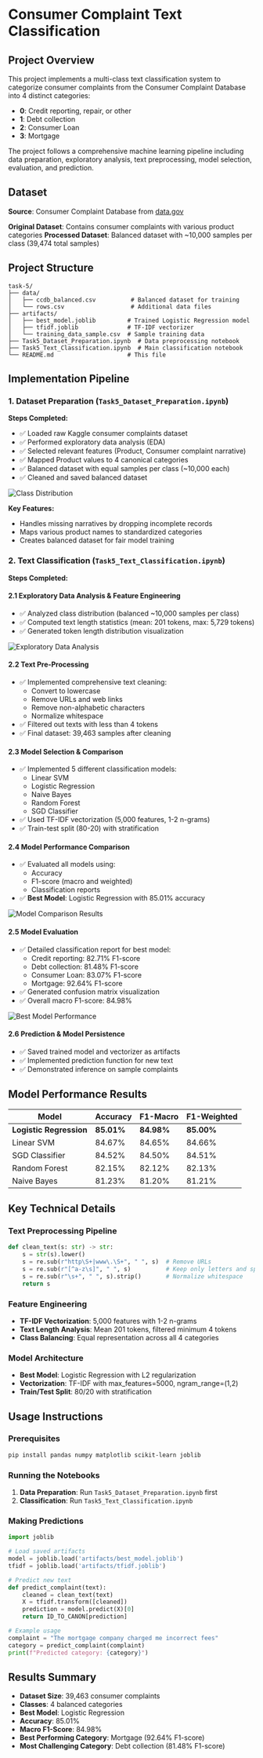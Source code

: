 # Consumer Complaint Text Classification

## Project Overview

This project implements a multi-class text classification system to categorize consumer complaints from the Consumer Complaint Database into 4 distinct categories:

- **0**: Credit reporting, repair, or other
- **1**: Debt collection
- **2**: Consumer Loan
- **3**: Mortgage

The project follows a comprehensive machine learning pipeline including data preparation, exploratory analysis, text preprocessing, model selection, evaluation, and prediction.

## Dataset

**Source**: Consumer Complaint Database from [data.gov](https://catalog.data.gov/dataset/consumer-complaint-database)

**Original Dataset**: Contains consumer complaints with various product categories
**Processed Dataset**: Balanced dataset with ~10,000 samples per class (39,474 total samples)

## Project Structure

```
task-5/
├── data/
│   ├── ccdb_balanced.csv          # Balanced dataset for training
│   └── rows.csv                   # Additional data files
├── artifacts/
│   ├── best_model.joblib         # Trained Logistic Regression model
│   ├── tfidf.joblib              # TF-IDF vectorizer
│   └── training_data_sample.csv  # Sample training data
├── Task5_Dataset_Preparation.ipynb  # Data preprocessing notebook
├── Task5_Text_Classification.ipynb  # Main classification notebook
└── README.md                     # This file
```

## Implementation Pipeline

### 1. Dataset Preparation (`Task5_Dataset_Preparation.ipynb`)

**Steps Completed:**

- ✅ Loaded raw Kaggle consumer complaints dataset
- ✅ Performed exploratory data analysis (EDA)
- ✅ Selected relevant features (Product, Consumer complaint narrative)
- ✅ Mapped Product values to 4 canonical categories
- ✅ Balanced dataset with equal samples per class (~10,000 each)
- ✅ Cleaned and saved balanced dataset

![Class Distribution](docs/screenshots/class%20distribution.png)

**Key Features:**

- Handles missing narratives by dropping incomplete records
- Maps various product names to standardized categories
- Creates balanced dataset for fair model training

### 2. Text Classification (`Task5_Text_Classification.ipynb`)

**Steps Completed:**

#### 2.1 Exploratory Data Analysis & Feature Engineering

- ✅ Analyzed class distribution (balanced ~10,000 samples per class)
- ✅ Computed text length statistics (mean: 201 tokens, max: 5,729 tokens)
- ✅ Generated token length distribution visualization

![Exploratory Data Analysis](docs/screenshots/EDA.png)

#### 2.2 Text Pre-Processing

- ✅ Implemented comprehensive text cleaning:
  - Convert to lowercase
  - Remove URLs and web links
  - Remove non-alphabetic characters
  - Normalize whitespace
- ✅ Filtered out texts with less than 4 tokens
- ✅ Final dataset: 39,463 samples after cleaning

#### 2.3 Model Selection & Comparison

- ✅ Implemented 5 different classification models:
  - Linear SVM
  - Logistic Regression
  - Naive Bayes
  - Random Forest
  - SGD Classifier
- ✅ Used TF-IDF vectorization (5,000 features, 1-2 n-grams)
- ✅ Train-test split (80-20) with stratification

#### 2.4 Model Performance Comparison

- ✅ Evaluated all models using:
  - Accuracy
  - F1-score (macro and weighted)
  - Classification reports
- ✅ **Best Model**: Logistic Regression with 85.01% accuracy

![Model Comparison Results](docs/screenshots/model%20comparision.png)

#### 2.5 Model Evaluation

- ✅ Detailed classification report for best model:
  - Credit reporting: 82.71% F1-score
  - Debt collection: 81.48% F1-score
  - Consumer Loan: 83.07% F1-score
  - Mortgage: 92.64% F1-score
- ✅ Generated confusion matrix visualization
- ✅ Overall macro F1-score: 84.98%

![Best Model Performance](docs/screenshots/best%20model.png)

#### 2.6 Prediction & Model Persistence

- ✅ Saved trained model and vectorizer as artifacts
- ✅ Implemented prediction function for new text
- ✅ Demonstrated inference on sample complaints

## Model Performance Results

| Model                   | Accuracy   | F1-Macro   | F1-Weighted |
| ----------------------- | ---------- | ---------- | ----------- |
| **Logistic Regression** | **85.01%** | **84.98%** | **85.00%**  |
| Linear SVM              | 84.67%     | 84.65%     | 84.66%      |
| SGD Classifier          | 84.52%     | 84.50%     | 84.51%      |
| Random Forest           | 82.15%     | 82.12%     | 82.13%      |
| Naive Bayes             | 81.23%     | 81.20%     | 81.21%      |

## Key Technical Details

### Text Preprocessing Pipeline

```python
def clean_text(s: str) -> str:
    s = str(s).lower()
    s = re.sub(r"http\S+|www\.\S+", " ", s)  # Remove URLs
    s = re.sub(r"[^a-z\s]", " ", s)          # Keep only letters and spaces
    s = re.sub(r"\s+", " ", s).strip()       # Normalize whitespace
    return s
```

### Feature Engineering

- **TF-IDF Vectorization**: 5,000 features with 1-2 n-grams
- **Text Length Analysis**: Mean 201 tokens, filtered minimum 4 tokens
- **Class Balancing**: Equal representation across all 4 categories

### Model Architecture

- **Best Model**: Logistic Regression with L2 regularization
- **Vectorization**: TF-IDF with max_features=5000, ngram_range=(1,2)
- **Train/Test Split**: 80/20 with stratification

## Usage Instructions

### Prerequisites

```bash
pip install pandas numpy matplotlib scikit-learn joblib
```

### Running the Notebooks

1. **Data Preparation**: Run `Task5_Dataset_Preparation.ipynb` first
2. **Classification**: Run `Task5_Text_Classification.ipynb`

### Making Predictions

```python
import joblib

# Load saved artifacts
model = joblib.load('artifacts/best_model.joblib')
tfidf = joblib.load('artifacts/tfidf.joblib')

# Predict new text
def predict_complaint(text):
    cleaned = clean_text(text)
    X = tfidf.transform([cleaned])
    prediction = model.predict(X)[0]
    return ID_TO_CANON[prediction]

# Example usage
complaint = "The mortgage company charged me incorrect fees"
category = predict_complaint(complaint)
print(f"Predicted category: {category}")
```

## Results Summary

- **Dataset Size**: 39,463 consumer complaints
- **Classes**: 4 balanced categories
- **Best Model**: Logistic Regression
- **Accuracy**: 85.01%
- **Macro F1-Score**: 84.98%
- **Best Performing Category**: Mortgage (92.64% F1-score)
- **Most Challenging Category**: Debt collection (81.48% F1-score)
